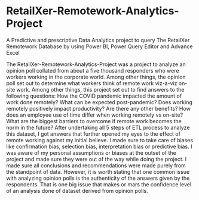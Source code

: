 # RetailXer-Remotework-Analytics-Project
A Predictive and prescriptive Data Analytics project to query The RetailXer Remotework  Database by using Power BI, Power Query Editor and Advance Excel 

The RetailXer-Remotework-Analytics-Project was a project to analyze an opinion poll collated from about a five thousand responders who were workers working in the corporate world. Among other things, the opinion poll set out to determine what workers think of remote work viz-a-viz on-site work. Among other things, this project set out to find answers to the following questions: How the COVID pandemic impacted the amount of work done remotely? What can be expected post-pandemic? Does working remotely positively impact productivity? Are there any other benefits? How does an employee use of time differ when working remotely vs on-site? What are the biggest barriers to overcome if remote work becomes the norm in the future? After undertaking all 5 steps of ETL process to analyze this dataset, I got answers that further opened my eyes to the effect of remote working against my initial believe. I made sure to take care of biases like confirmation bias, selection bias, interpretation bias or predictive bias. I was aware of my personal assumptions or biases at the outset of the project and made sure they were out of the way while doing the project. I made sure all conclusions and recommendations were made purely from the standpoint of data. However, it is worth stating that one common issue with analyzing opinion polls is the authenticity of the answers given by the respondents. That is one big issue that makes or mars the confidence level of an analysis done of dataset derived from opinion polls.
